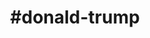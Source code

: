 ---
title: "#donald-trump"
hashtag: "donald-trump"
tags:
  - Human Being
  - Presidential Candidate
  - President
---